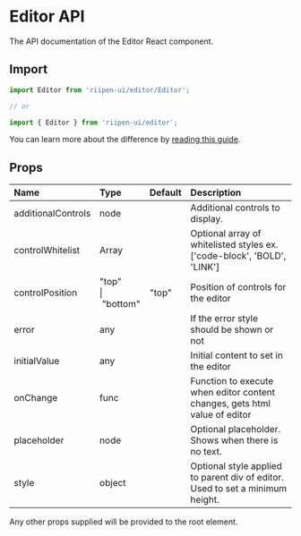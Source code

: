 <!--- This documentation is automatically generated, do not try to edit it. -->

# Editor API

<p class="description">The API documentation of the Editor React component.</p>

## Import

```js
import Editor from 'riipen-ui/editor/Editor';

// or

import { Editor } from 'riipen-ui/editor';
```

You can learn more about the difference by [reading this guide](/guides/bundle-size).

## Props

| Name | Type | Default | Description |
|:-----|:-----|:--------|:------------|
| <span class="prop-name">additionalControls</span> | <span class="prop-type">node</span> |  | Additional controls to display. |
| <span class="prop-name">controlWhitelist</span> | <span class="prop-type">Array<string></span> |  | Optional array of whitelisted styles ex. ['code-block', 'BOLD', 'LINK'] |
| <span class="prop-name">controlPosition</span> | <span class="prop-type">"top"<br>&#124;&nbsp;"bottom"</span> | <span class="prop-default">"top"</span> | Position of controls for the editor |
| <span class="prop-name">error</span> | <span class="prop-type">any</span> |  | If the error style should be shown or not |
| <span class="prop-name">initialValue</span> | <span class="prop-type">any</span> |  | Initial content to set in the editor |
| <span class="prop-name">onChange</span> | <span class="prop-type">func</span> |  | Function to execute when editor content changes, gets html value of editor |
| <span class="prop-name">placeholder</span> | <span class="prop-type">node</span> |  | Optional placeholder. Shows when there is no text. |
| <span class="prop-name">style</span> | <span class="prop-type">object</span> |  | Optional style applied to parent div of editor. Used to set a minimum height. |


Any other props supplied will be provided to the root element.